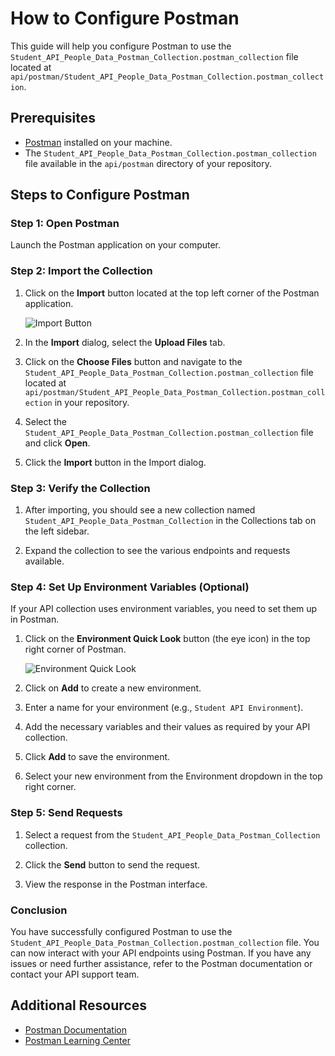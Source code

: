 # How to Configure Postman

This guide will help you configure Postman to use the `Student_API_People_Data_Postman_Collection.postman_collection` file located at `api/postman/Student_API_People_Data_Postman_Collection.postman_collection`.

## Prerequisites

- [Postman](https://www.postman.com/downloads/) installed on your machine.
- The `Student_API_People_Data_Postman_Collection.postman_collection` file available in the `api/postman` directory of your repository.

## Steps to Configure Postman

### Step 1: Open Postman

Launch the Postman application on your computer.

### Step 2: Import the Collection

1. Click on the **Import** button located at the top left corner of the Postman application.

   ![Import Button](https://user-images.githubusercontent.com/43025513/126133913-e6d9eb3c-8852-4f19-8c17-9d556ec80fe7.png)

2. In the **Import** dialog, select the **Upload Files** tab.

3. Click on the **Choose Files** button and navigate to the `Student_API_People_Data_Postman_Collection.postman_collection` file located at `api/postman/Student_API_People_Data_Postman_Collection.postman_collection` in your repository.

4. Select the `Student_API_People_Data_Postman_Collection.postman_collection` file and click **Open**.

5. Click the **Import** button in the Import dialog.

### Step 3: Verify the Collection

1. After importing, you should see a new collection named `Student_API_People_Data_Postman_Collection` in the Collections tab on the left sidebar.

2. Expand the collection to see the various endpoints and requests available.

### Step 4: Set Up Environment Variables (Optional)

If your API collection uses environment variables, you need to set them up in Postman.

1. Click on the **Environment Quick Look** button (the eye icon) in the top right corner of Postman.

   ![Environment Quick Look](https://user-images.githubusercontent.com/43025513/126134171-35e4a9a2-48ac-4d3b-9f29-8439f3c6c5bb.png)

2. Click on **Add** to create a new environment.

3. Enter a name for your environment (e.g., `Student API Environment`).

4. Add the necessary variables and their values as required by your API collection.

5. Click **Add** to save the environment.

6. Select your new environment from the Environment dropdown in the top right corner.

### Step 5: Send Requests

1. Select a request from the `Student_API_People_Data_Postman_Collection` collection.

2. Click the **Send** button to send the request.

3. View the response in the Postman interface.

### Conclusion

You have successfully configured Postman to use the `Student_API_People_Data_Postman_Collection.postman_collection` file. You can now interact with your API endpoints using Postman. If you have any issues or need further assistance, refer to the Postman documentation or contact your API support team.

## Additional Resources

- [Postman Documentation](https://learning.postman.com/docs/getting-started/introduction/)
- [Postman Learning Center](https://learning.postman.com/)
